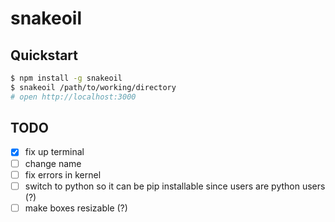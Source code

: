 # snakeoil

## Quickstart
```bash
$ npm install -g snakeoil
$ snakeoil /path/to/working/directory
# open http://localhost:3000
```

## TODO
- [x] fix up terminal
- [ ] change name
- [ ] fix errors in kernel
- [ ] switch to python so it can be pip installable since users are 
python users (?)
- [ ] make boxes resizable (?)
